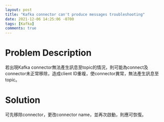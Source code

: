 ```yaml
---
layout: post
title: "Kafka connector can't produce messages troubleshooting"
date: 2021-12-06 14:25:06 -0700
tags: [Kafka]
comments: true
---
```


Problem Description
===================

若出現Kafka connector無法產生訊息至topic的情況，則可能為connect及connector未正常移除，造成client ID重複，使connector異常，無法產生訊息至topic。

Solution
========

可先移除connector，更改connector name，並再次啟動，則應可恢復。